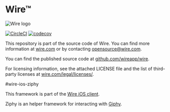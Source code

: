 # Wire™

![Wire logo](https://github.com/wireapp/wire/blob/master/assets/logo.png?raw=true)

[![CircleCI](https://circleci.com/gh/wireapp/wire-ios-ziphy.svg?style=shield)](https://circleci.com/gh/wireapp/wire-ios-ziphy) [![codecov](https://codecov.io/gh/wireapp/wire-ios-ziphy/branch/develop/graph/badge.svg)](https://codecov.io/gh/wireapp/wire-ios-ziphy)

This repository is part of the source code of Wire. You can find more information at [wire.com](https://wire.com) or by contacting opensource@wire.com.

You can find the published source code at [github.com/wireapp/wire](https://github.com/wireapp/wire).

For licensing information, see the attached LICENSE file and the list of third-party licenses at [wire.com/legal/licenses/](https://wire.com/legal/licenses/).

#wire-ios-ziphy

This framework is part of the [Wire iOS client](http://github.com/wireapp/wire-ios).

Ziphy is an helper framework for interacting with [Giphy](http://giphy.com).
